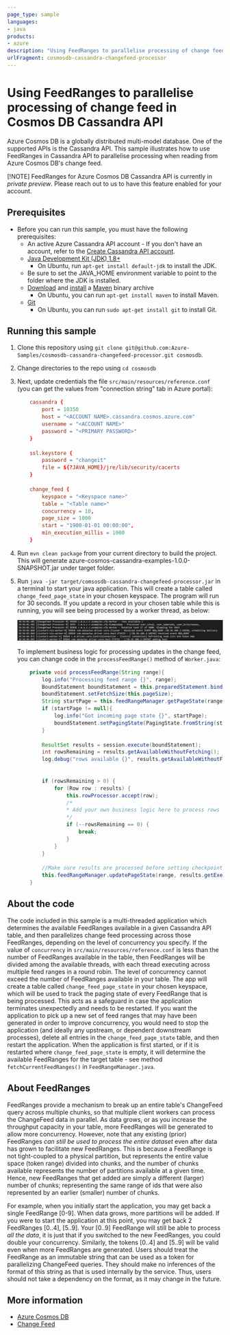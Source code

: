 ```yaml
---
page_type: sample
languages:
- java
products:
- azure
description: "Using FeedRanges to parallelise processing of change feed in Cosmos DB Cassandra API"
urlFragment: cosmosdb-cassandra-changefeed-processor
---
```


# Using FeedRanges to parallelise processing of change feed in Cosmos DB Cassandra API
Azure Cosmos DB is a globally distributed multi-model database. One of the supported APIs is the Cassandra API. This sample illustrates how to use FeedRanges in Cassandra API to parallelise processing when reading from Azure Cosmos DB's change feed.

[!NOTE] FeedRanges for Azure Cosmos DB Cassandra API is currently in *private preview*. Please reach out to us to have this feature enabled for your account. 

## Prerequisites
* Before you can run this sample, you must have the following prerequisites:
    * An active Azure Cassandra API account - If you don't have an account, refer to the [Create Cassandra API account](https://aka.ms/cassapijavaqs). 
    * [Java Development Kit (JDK) 1.8+](http://www.oracle.com/technetwork/java/javase/downloads/jdk8-downloads-2133151.html)
        * On Ubuntu, run `apt-get install default-jdk` to install the JDK.
    * Be sure to set the JAVA_HOME environment variable to point to the folder where the JDK is installed.
    * [Download](http://maven.apache.org/download.cgi) and [install](http://maven.apache.org/install.html) a [Maven](http://maven.apache.org/) binary archive
        * On Ubuntu, you can run `apt-get install maven` to install Maven.
    * [Git](https://www.git-scm.com/)
        * On Ubuntu, you can run `sudo apt-get install git` to install Git.

## Running this sample
1. Clone this repository using `git clone git@github.com:Azure-Samples/cosmosdb-cassandra-changefeed-processor.git cosmosdb`.

1. Change directories to the repo using `cd cosmosdb`

1. Next, update credentials the file `src/main/resources/reference.conf` (you can get the values from "connection string" tab in Azure portal):

    ```conf
        cassandra {
            port = 10350
            host = "<ACCOUNT NAME>.cassandra.cosmos.azure.com"
            username = "<ACCOUNT NAME>"
            password = "<PRIMARY PASSWORD>"
        }
        
        ssl.keystore {
            password = "changeit"
            file = ${?JAVA_HOME}/jre/lib/security/cacerts
        }
        
        change_feed {
            keyspace = "<Keyspace name>"
            table = "<Table name>"
            concurrency = 10,
            page_size = 1000
            start = "1900-01-01 00:00:00",
            min_execution_millis = 1000
        }
    ```

1. Run `mvn clean package` from your current directory to build the project. This will generate azure-cosmos-cassandra-examples-1.0.0-SNAPSHOT.jar under target folder.
 
1. Run `java -jar target/comsosdb-cassandra-changefeed-processor.jar` in a terminal to start your java application. This will create a table called `change_feed_page_state` in your chosen keyspace. The program will run for 30 seconds. If you update a record in your chosen table while this is running, you will see being processed by a worker thread, as below: 

   ![Console output](./media/cfp-output.jpg)

    To implement business logic for processing updates in the change feed, you can change code in the `processFeedRange()` method of `Worker.java`:

    ```java
        private void processFeedRange(String range){
            log.info("Processing feed range {}", range);
            BoundStatement boundStatement = this.preparedStatement.bind(this.startTime, range);
            boundStatement.setFetchSize(this.pageSize);
            String startPage = this.feedRangeManager.getPageState(range);
            if (startPage != null){
                log.info("Got incoming page state {}", startPage);
                boundStatement.setPagingState(PagingState.fromString(startPage));
            }
    
            ResultSet results = session.execute(boundStatement);
            int rowsRemaining = results.getAvailableWithoutFetching();
            log.debug("rows available {}", results.getAvailableWithoutFetching());
    
            
            if (rowsRemaining > 0) {
                for (Row row : results) {
                    this.rowProcessor.accept(row);    
                    /*
                    * Add your own business logic here to process rows that appears in the change feed....
                    */        
                    if (--rowsRemaining == 0) {
                        break;
                    }
                }
            }
    
            //Make sure results are processed before setting checkpoint
            this.feedRangeManager.updatePageState(range, results.getExecutionInfo().getPagingState().toString());
        }
    ```


## About the code
The code included in this sample is a multi-threaded application which determines the available FeedRanges available in a given Cassandra API table, and then parallelizes change feed processing across those FeedRanges, depending on the level of concurrency you specify. If the value of `concurrency` in `src/main/resources/reference.conf` is less than the number of FeedRanges available in the table, then FeedRanges will be divided among the available threads, with each thread executing across multiple feed ranges in a round robin. The level of concurrency cannot exceed the number of FeedRanges available in your table. The app will create a table called `change_feed_page_state` in your chosen keyspace, which will be used to track the paging state of every FeedRange that is being processed. This acts as a safeguard in case the application terminates unexpectedly and needs to be restarted. If you want the application to pick up a new set of feed ranges that may have been generated in order to improve concurrency, you would need to stop the application (and ideally any upstream, or dependent downstream processes), delete all entries in the `change_feed_page_state` table, and then restart the application. When the application is first started, or if it is restarted where `change_feed_page_state` is empty, it will determine the available FeedRanges for the target table - see method `fetchCurrentFeedRanges()` in `FeedRangeManager.java`.

## About FeedRanges

FeedRanges provide a mechanism to break up an entire table's ChangeFeed query across multiple chunks, so that multiple client workers can process the ChangeFeed data in parallel. As data grows, or as you increase the throughput capacity in your table, more FeedRanges will be generated to allow more concurrency. However, note that any existing (prior) FeedRanges *can still be used to process the entire dataset* even after data has grown to facilitate new FeedRanges. This is because a FeedRange is not tight-coupled to a physical partition, but represents the entire value space (token range) divided into chunks, and the number of chunks available represents the number of partitions available at a given time. Hence, new FeedRanges that get added are simply a different (larger) number of chunks; representing the same range of ids that were also represented by an earlier (smaller) number of chunks. 

For example, when you initially start the application, you may get back a single FeedRange [0-9]. When data grows, more partitions will be added. If you were to start the application at this point, you may get back 2 FeedRanges [0..4], [5..9]. Your [0..9] FeedRange will still be able to process *all the data*, it is just that if you switched to the new FeedRanges, you could double your concurrency. Similarly, the tokens [0..4] and [5..9] will be valid even when more FeedRanges are generated. Users should treat the FeedRange as an immutable string that can be used as a token for parallelizing ChangeFeed queries. They should make no inferences of the format of this string as that is used internally by the service. Thus, users should not take a dependency on the format, as it may change in the future.

## More information

- [Azure Cosmos DB](https://docs.microsoft.com/azure/cosmos-db/introduction)
- [Change Feed](https://docs.microsoft.com/azure/cosmos-db/cassandra/cassandra-change-feed?tabs=java)
